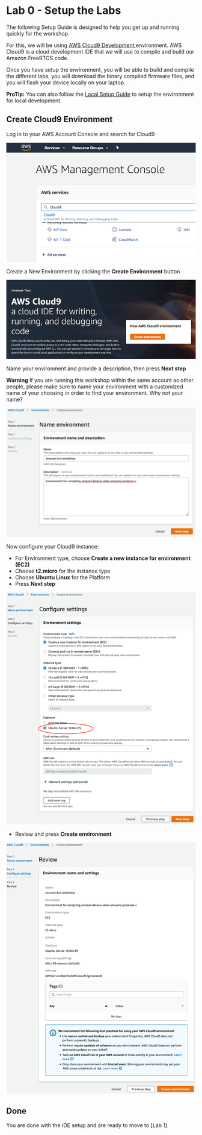 # Lab 0 - Setup the Labs

The following Setup Guide is designed to help you get up and running quickly for the workshop.

For this, we will be using [AWS Cloud9 Development ](https://aws.amazon.com/cloud9/) environment. AWS Cloud9 is a cloud development IDE that we will use to compile and build our Amazon FreeRTOS code.

Once you have setup the environment, you will be able to build and  compile the different labs, you will download the binary compiled  firmware files, and you will flash your device locally on your laptop.

**ProTip:** You can also follow the [Local Setup Guide](https://teuteuguy.github.io/amazon-freertos-workshop-docs/docs/local-setup-guide) to setup the environment for local development.

## Create Cloud9 Environment

Log in to your AWS Account Console and search for Cloud9

![Search for Cloud9](images/lab0/c9-00-search.png)

Create a New Environment by clicking the **Create Environment** button

![Create the Cloud9 env](images/lab0/c9-01-create-env.png)

Name your environment and provide a description, then press **Next step**

**Warning** If you are running  this workshop within the same account as other people, please make sure  to name your environment with a customized name of your choosing in  order to find your environment. Why not your name?

![Start cloud9](images/lab0/cloud9-name.png)

Now configure your Cloud9 instance:

- For Environment type, choose **Create a new instance for environment (EC2)**
- Choose **t2.micro** for the instance type
- Choose **Ubuntu Linux** for the Platform
- Press **Next step**

![Configure the Cloud9 env](images/lab0/cloud9-config.png)

- Review and press **Create environment**

![Review the Cloud9 env](images/lab0/cloud9-review.png)

## Done


You are done with the IDE setup and are ready to move to [Lab 1]